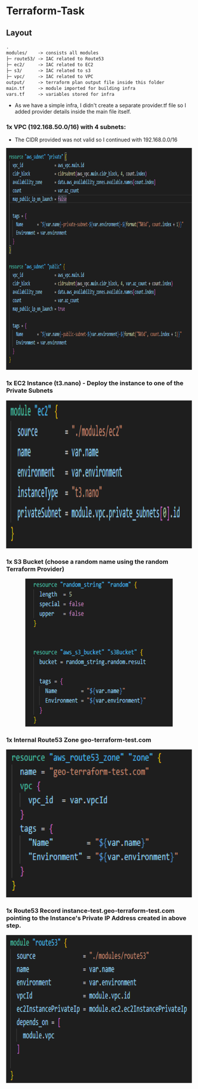 # Terraform-Task

## Layout
```text
.
modules/    -> consists all modules
├─ route53/ -> IAC related to Route53
├─ ec2/     -> IAC related to EC2
├─ s3/      -> IAC related to s3
├─ vpc/     -> IAC related to VPC
output/     -> terraform plan output file inside this folder
main.tf     -> module imported for building infra 
vars.tf     -> variables stored for infra
```
- As we have a simple infra, I didn't create a separate provider.tf file so I added provider details inside the main file itself.


### 1x VPC (192.168.50.0/16) with 4 subnets:

- The CIDR provided was not valid so I continued with 192.168.0.0/16

<div align="center">
<a>
    <img src="images/subnets.png" alt="subnet" width="800" height="600">
  </a>
</div>

### 1x EC2 Instance (t3.nano) - Deploy the instance to one of the Private Subnets

<div align="center">
<a>
    <img src="images/ec2.png" alt="ec2" width="600" height="400">
  </a>
</div>


###  1x S3 Bucket (choose a random name using the random Terraform Provider)

<div align="center">
<a>
    <img src="images/s3bucket.png" alt="ec2" width="400" height="400">
  </a>
</div>

### 1x Internal Route53 Zone geo-terraform-test.com

<div align="center">
<a>
    <img src="images/route53.png" alt="ec2" width="600" height="400">
  </a>
</div>

### 1x Route53 Record instance-test.geo-terraform-test.com pointing to the Instance's Private IP Address created in above step.

<div align="center">
<a>
    <img src="images/route53record.png" alt="ec2" width="600" height="400">
  </a>
</div>
